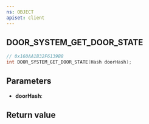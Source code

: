 ```yaml
---
ns: OBJECT
apiset: client
---
```

## DOOR_SYSTEM_GET_DOOR_STATE

```c
// 0x160AA1B32F6139B8
int DOOR_SYSTEM_GET_DOOR_STATE(Hash doorHash);
```


## Parameters
* **doorHash**:

## Return value

